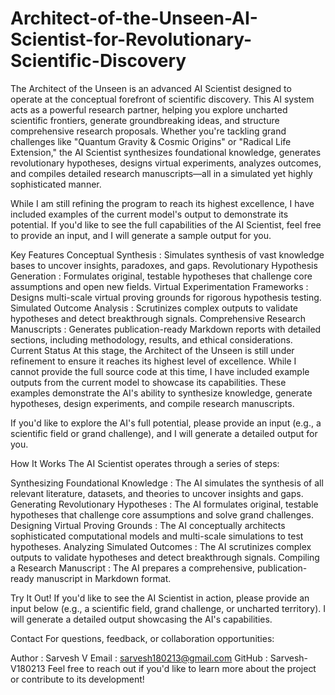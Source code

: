 # Architect-of-the-Unseen-AI-Scientist-for-Revolutionary-Scientific-Discovery
The Architect of the Unseen is an advanced AI Scientist designed to operate at the conceptual forefront of scientific discovery. This AI system acts as a powerful research partner, helping you explore uncharted scientific frontiers, generate groundbreaking ideas, and structure comprehensive research proposals.
Whether you're tackling grand challenges like "Quantum Gravity & Cosmic Origins" or "Radical Life Extension," the AI Scientist synthesizes foundational knowledge, generates revolutionary hypotheses, designs virtual experiments, analyzes outcomes, and compiles detailed research manuscripts—all in a simulated yet highly sophisticated manner.

While I am still refining the program to reach its highest excellence, I have included examples of the current model's output to demonstrate its potential. If you'd like to see the full capabilities of the AI Scientist, feel free to provide an input, and I will generate a sample output for you.

Key Features
Conceptual Synthesis : Simulates synthesis of vast knowledge bases to uncover insights, paradoxes, and gaps.
Revolutionary Hypothesis Generation : Formulates original, testable hypotheses that challenge core assumptions and open new fields.
Virtual Experimentation Frameworks : Designs multi-scale virtual proving grounds for rigorous hypothesis testing.
Simulated Outcome Analysis : Scrutinizes complex outputs to validate hypotheses and detect breakthrough signals.
Comprehensive Research Manuscripts : Generates publication-ready Markdown reports with detailed sections, including methodology, results, and ethical considerations.
Current Status
At this stage, the Architect of the Unseen is still under refinement to ensure it reaches its highest level of excellence. While I cannot provide the full source code at this time, I have included example outputs from the current model to showcase its capabilities. These examples demonstrate the AI's ability to synthesize knowledge, generate hypotheses, design experiments, and compile research manuscripts.

If you'd like to explore the AI's full potential, please provide an input (e.g., a scientific field or grand challenge), and I will generate a detailed output for you.

How It Works
The AI Scientist operates through a series of steps:

Synthesizing Foundational Knowledge : The AI simulates the synthesis of all relevant literature, datasets, and theories to uncover insights and gaps.
Generating Revolutionary Hypotheses : The AI formulates original, testable hypotheses that challenge core assumptions and solve grand challenges.
Designing Virtual Proving Grounds : The AI conceptually architects sophisticated computational models and multi-scale simulations to test hypotheses.
Analyzing Simulated Outcomes : The AI scrutinizes complex outputs to validate hypotheses and detect breakthrough signals.
Compiling a Research Manuscript : The AI prepares a comprehensive, publication-ready manuscript in Markdown format.


Try It Out!
If you'd like to see the AI Scientist in action, please provide an input below (e.g., a scientific field, grand challenge, or uncharted territory). I will generate a detailed output showcasing the AI's capabilities.


Contact
For questions, feedback, or collaboration opportunities:

Author : Sarvesh V
Email : sarvesh180213@gmail.com
GitHub : Sarvesh-V180213
Feel free to reach out if you'd like to learn more about the project or contribute to its development!




